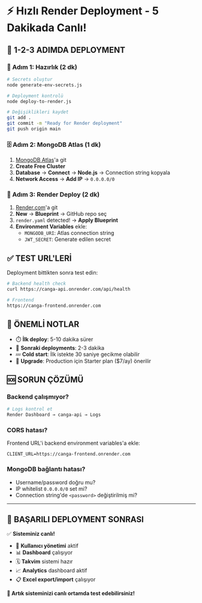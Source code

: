 # ⚡ Hızlı Render Deployment - 5 Dakikada Canlı!

## 🚀 1-2-3 ADIMDA DEPLOYMENT

### 🔧 Adım 1: Hazırlık (2 dk)
```bash
# Secrets oluştur
node generate-env-secrets.js

# Deployment kontrolü
node deploy-to-render.js

# Değişiklikleri kaydet
git add .
git commit -m "Ready for Render deployment"
git push origin main
```

### 🗄️ Adım 2: MongoDB Atlas (1 dk)
1. [MongoDB Atlas](https://cloud.mongodb.com)'a git
2. **Create Free Cluster**
3. **Database** → **Connect** → **Node.js** → Connection string kopyala
4. **Network Access** → **Add IP** → `0.0.0.0/0`

### 🎯 Adım 3: Render Deploy (2 dk)
1. [Render.com](https://render.com)'a git
2. **New** → **Blueprint** → GitHub repo seç
3. `render.yaml` detected! → **Apply Blueprint**
4. **Environment Variables** ekle:
   - `MONGODB_URI`: Atlas connection string
   - `JWT_SECRET`: Generate edilen secret

## ✅ TEST URL'LERİ

Deployment bittikten sonra test edin:

```bash
# Backend health check
curl https://canga-api.onrender.com/api/health

# Frontend
https://canga-frontend.onrender.com
```

## 🔧 ÖNEMLİ NOTLAR

- ⏱️ **İlk deploy**: 5-10 dakika sürer
- 🔄 **Sonraki deployments**: 2-3 dakika
- 💤 **Cold start**: İlk istekte 30 saniye gecikme olabilir
- 🚀 **Upgrade**: Production için Starter plan ($7/ay) önerilir

## 🆘 SORUN ÇÖZÜMÜ

### Backend çalışmıyor?
```bash
# Logs kontrol et
Render Dashboard → canga-api → Logs
```

### CORS hatası?
Frontend URL'i backend environment variables'a ekle:
```
CLIENT_URL=https://canga-frontend.onrender.com
```

### MongoDB bağlantı hatası?
- Username/password doğru mu?
- IP whitelist `0.0.0.0/0` set mi?
- Connection string'de `<password>` değiştirilmiş mi?

---

## 📱 BAŞARILI DEPLOYMENT SONRASI

✅ **Sisteminiz canlı!** 

- 👥 **Kullanıcı yönetimi** aktif
- 📊 **Dashboard** çalışıyor  
- 🗓️ **Takvim** sistemi hazır
- 📈 **Analytics** dashboard aktif
- 📋 **Excel export/import** çalışıyor

**🎉 Artık sisteminizi canlı ortamda test edebilirsiniz!**
